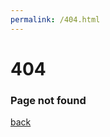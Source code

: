 ```yaml
---
permalink: /404.html
---
```


<div id="arbackground"></div>
<div class="artop">
  <h1>404</h1>
  <h3>Page not found</h3>
</div>
<a id="back-link">
  <div class="arcontainer">
    <div class="ghost-copy">
      <div class="one"></div>
      <div class="two"></div>
      <div class="three"></div>
      <div class="four"></div>
    </div>
    <div class="ghost">
      <div class="face">
        <div class="eye"></div>
        <div class="eye-right"></div>
        <div class="mouth"></div>
      </div>
    </div>
    <div class="arshadow"></div>
  </div>
</a>

[back](./)
